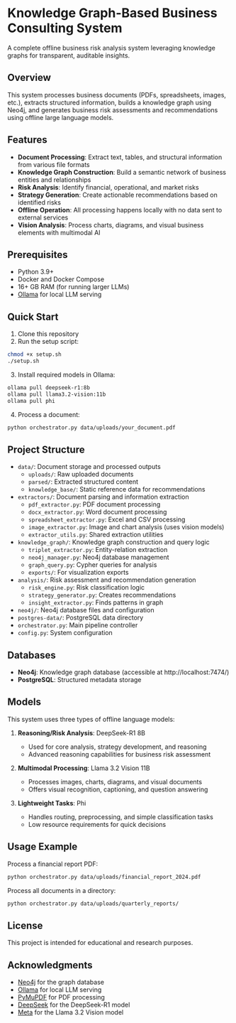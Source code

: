 # Knowledge Graph-Based Business Consulting System

A complete offline business risk analysis system leveraging knowledge graphs for transparent, auditable insights.

## Overview

This system processes business documents (PDFs, spreadsheets, images, etc.), extracts structured information, builds a knowledge graph using Neo4j, and generates business risk assessments and recommendations using offline large language models.

## Features

- **Document Processing**: Extract text, tables, and structural information from various file formats
- **Knowledge Graph Construction**: Build a semantic network of business entities and relationships
- **Risk Analysis**: Identify financial, operational, and market risks
- **Strategy Generation**: Create actionable recommendations based on identified risks
- **Offline Operation**: All processing happens locally with no data sent to external services
- **Vision Analysis**: Process charts, diagrams, and visual business elements with multimodal AI

## Prerequisites

- Python 3.9+
- Docker and Docker Compose
- 16+ GB RAM (for running larger LLMs)
- [Ollama](https://ollama.com/) for local LLM serving

## Quick Start

1. Clone this repository
2. Run the setup script:

```bash
chmod +x setup.sh
./setup.sh
```

3. Install required models in Ollama:

```bash
ollama pull deepseek-r1:8b
ollama pull llama3.2-vision:11b
ollama pull phi
```

4. Process a document:

```bash
python orchestrator.py data/uploads/your_document.pdf
```

## Project Structure

- `data/`: Document storage and processed outputs
  - `uploads/`: Raw uploaded documents
  - `parsed/`: Extracted structured content
  - `knowledge_base/`: Static reference data for recommendations
- `extractors/`: Document parsing and information extraction
  - `pdf_extractor.py`: PDF document processing
  - `docx_extractor.py`: Word document processing
  - `spreadsheet_extractor.py`: Excel and CSV processing
  - `image_extractor.py`: Image and chart analysis (uses vision models)
  - `extractor_utils.py`: Shared extraction utilities
- `knowledge_graph/`: Knowledge graph construction and query logic
  - `triplet_extractor.py`: Entity-relation extraction
  - `neo4j_manager.py`: Neo4j database management
  - `graph_query.py`: Cypher queries for analysis
  - `exports/`: For visualization exports
- `analysis/`: Risk assessment and recommendation generation
  - `risk_engine.py`: Risk classification logic
  - `strategy_generator.py`: Creates recommendations
  - `insight_extractor.py`: Finds patterns in graph
- `neo4j/`: Neo4j database files and configuration
- `postgres-data/`: PostgreSQL data directory
- `orchestrator.py`: Main pipeline controller
- `config.py`: System configuration

## Databases

- **Neo4j**: Knowledge graph database (accessible at http://localhost:7474/)
- **PostgreSQL**: Structured metadata storage

## Models

This system uses three types of offline language models:

1. **Reasoning/Risk Analysis**: DeepSeek-R1 8B
   - Used for core analysis, strategy development, and reasoning
   - Advanced reasoning capabilities for business risk assessment

2. **Multimodal Processing**: Llama 3.2 Vision 11B
   - Processes images, charts, diagrams, and visual documents
   - Offers visual recognition, captioning, and question answering

3. **Lightweight Tasks**: Phi
   - Handles routing, preprocessing, and simple classification tasks
   - Low resource requirements for quick decisions

## Usage Example

Process a financial report PDF:

```bash
python orchestrator.py data/uploads/financial_report_2024.pdf
```

Process all documents in a directory:

```bash
python orchestrator.py data/uploads/quarterly_reports/
```

## License

This project is intended for educational and research purposes.

## Acknowledgments

- [Neo4j](https://neo4j.com/) for the graph database
- [Ollama](https://ollama.com/) for local LLM serving
- [PyMuPDF](https://pymupdf.readthedocs.io/) for PDF processing
- [DeepSeek](https://deepseek.ai/) for the DeepSeek-R1 model
- [Meta](https://meta.com/) for the Llama 3.2 Vision model